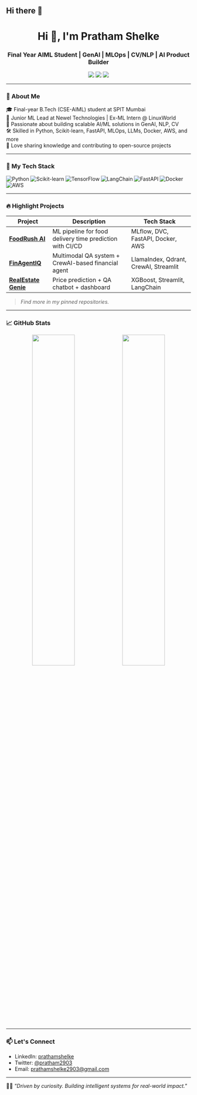 ## Hi there 👋

<!--
**PrathamShelke/PrathamShelke** is a ✨ _special_ ✨ repository because its `README.md` (this file) appears on your GitHub profile.

Here are some ideas to get you started:

- 🔭 I’m currently working on ...
- 🌱 I’m currently learning ...
- 👯 I’m looking to collaborate on ...
- 🤔 I’m looking for help with ...
- 💬 Ask me about ...
- 📫 How to reach me: ...
- 😄 Pronouns: ...
- ⚡ Fun fact: ...
-->
<h1 align="center">Hi 👋, I'm Pratham Shelke</h1>
<h3 align="center">Final Year AIML Student | GenAI | MLOps | CV/NLP | AI Product Builder</h3>

<p align="center">
  <a href="https://github.com/PrathamShelke"><img src="https://img.shields.io/github/followers/PrathamShelke?label=Follow&style=social"></a>
  <a href="https://www.linkedin.com/in/prathamshelke/"><img src="https://img.shields.io/badge/LinkedIn-prathamshelke-blue?logo=linkedin"></a>
  <a href="mailto:prathamshelke2903@gmail.com"><img src="https://img.shields.io/badge/email-prathamshelke2903@gmail.com-blue?logo=gmail"></a>
</p>

---

### 🚀 About Me

🎓 Final-year B.Tech (CSE-AIML) student at SPIT Mumbai  
💼 Junior ML Lead at Newel Technologies | Ex-ML Intern @ LinuxWorld  
🧠 Passionate about building scalable AI/ML solutions in GenAI, NLP, CV  
🛠️ Skilled in Python, Scikit-learn, FastAPI, MLOps, LLMs, Docker, AWS, and more  
📢 Love sharing knowledge and contributing to open-source projects

---

### 🧠 My Tech Stack
![Python](https://img.shields.io/badge/-Python-black?style=flat-square&logo=python)
![Scikit-learn](https://img.shields.io/badge/-Scikit--learn-orange?style=flat-square&logo=scikit-learn)
![TensorFlow](https://img.shields.io/badge/-TensorFlow-orange?style=flat-square&logo=TensorFlow)
![LangChain](https://img.shields.io/badge/-LangChain-blue?style=flat-square)
![FastAPI](https://img.shields.io/badge/-FastAPI-005571?style=flat-square)
![Docker](https://img.shields.io/badge/-Docker-2496ED?style=flat-square&logo=docker)
![AWS](https://img.shields.io/badge/-AWS-black?style=flat-square&logo=amazon-aws)

---

### 🔥 Highlight Projects

| Project | Description | Tech Stack |
|--------|-------------|------------|
| [**FoodRush AI**](https://github.com/PrathamShelke/FoodRush-AI) | ML pipeline for food delivery time prediction with CI/CD | MLflow, DVC, FastAPI, Docker, AWS |
| [**FinAgentIQ**](https://github.com/PrathamShelke/FinAgentIQ) | Multimodal QA system + CrewAI-based financial agent | LlamaIndex, Qdrant, CrewAI, Streamlit |
| [**RealEstate Genie**](https://github.com/PrathamShelke/RealEstate-Genie) | Price prediction + QA chatbot + dashboard | XGBoost, Streamlit, LangChain |

> *Find more in my pinned repositories.*

---

### 📈 GitHub Stats

<p align="center">
  <img width="48%" src="https://github-readme-stats.vercel.app/api?username=PrathamShelke&show_icons=true&theme=radical" />
  <img width="48%" src="https://github-readme-streak-stats.herokuapp.com/?user=PrathamShelke&theme=radical" />
</p>

---

### 📫 Let's Connect

- LinkedIn: [prathamshelke](https://www.linkedin.com/in/prathamshelke/)
- Twitter: [@pratham2903](https://twitter.com/pratham2903)
- Email: prathamshelke2903@gmail.com

---

🧑‍💻 *"Driven by curiosity. Building intelligent systems for real-world impact."*


